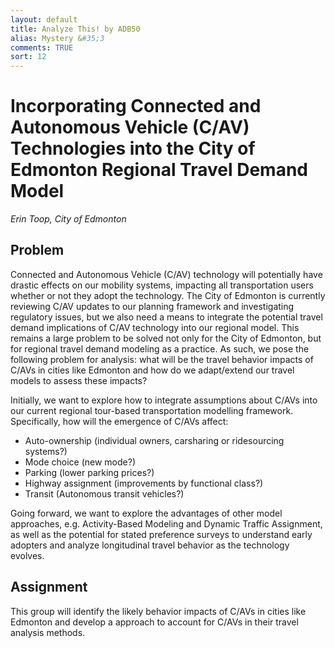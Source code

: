```yaml
---
layout: default
title: Analyze This! by ADB50
alias: Mystery &#35;3
comments: TRUE
sort: 12
---
```

# Incorporating Connected and Autonomous Vehicle (C/AV) Technologies into the City of Edmonton Regional Travel Demand Model

*Erin Toop, City of Edmonton*

## Problem

Connected and Autonomous Vehicle (C/AV) technology will potentially have drastic effects on our mobility systems, impacting all transportation users whether or not they adopt the technology. The City of Edmonton is currently reviewing C/AV updates to our planning framework and investigating regulatory issues, but we also need a means to integrate the potential travel demand implications of C/AV technology into our regional model. This remains a large problem to be solved not only for the City of Edmonton, but for regional travel demand modeling as a practice. As such, we pose the following problem for analysis: what will be the travel behavior impacts of C/AVs in cities like Edmonton and how do we adapt/extend our travel models to assess these impacts?

Initially, we want to explore how to integrate assumptions about C/AVs into our current regional tour-based transportation modelling framework. Specifically, how will the emergence of C/AVs affect:

* Auto-ownership (individual owners, carsharing or ridesourcing systems?)
* Mode choice (new mode?)
* Parking (lower parking prices?)
* Highway assignment (improvements by functional class?)
* Transit (Autonomous transit vehicles?)

Going forward, we want to explore the advantages of other model approaches, e.g. Activity-Based Modeling and Dynamic Traffic Assignment, as well as the potential for stated preference surveys to understand early adopters and analyze longitudinal travel behavior as the technology evolves.

## Assignment

This group will identify the likely behavior impacts of C/AVs in cities like Edmonton and develop a approach to account for C/AVs in their travel analysis methods.  
